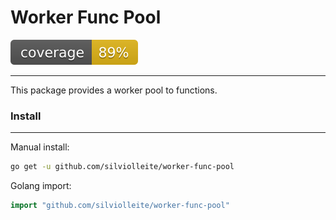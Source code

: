 # Worker Func Pool

![coverage](https://raw.githubusercontent.com/silviolleite/worker-func-pool/badges/.badges/main/coverage.svg)

---

This package provides a worker pool to functions.

### Install

---

Manual install:

```bash
go get -u github.com/silviolleite/worker-func-pool
```

Golang import:

```go
import "github.com/silviolleite/worker-func-pool"
```
